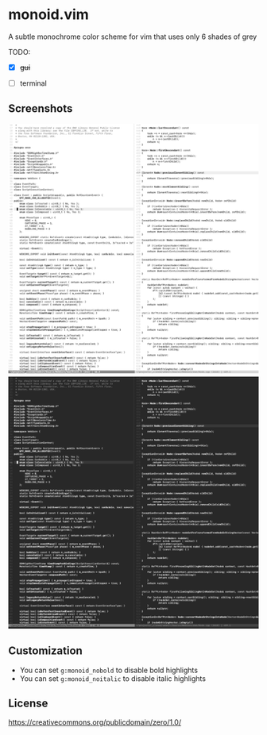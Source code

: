 # monoid.vim

A subtle monochrome color scheme for vim that uses only 6 shades of grey 


TODO:
  - [x] ~~gui~~
  - [ ] terminal


## Screenshots

<img src="https://github.com/runningskull/monoid.vim/blob/master/img/light.png">
<img src="https://github.com/runningskull/monoid.vim/blob/master/img/dark.png">



## Customization

- You can set `g:monoid_nobold` to disable bold highlights
- You can set `g:monoid_noitalic` to disable italic highlights



## License

https://creativecommons.org/publicdomain/zero/1.0/


